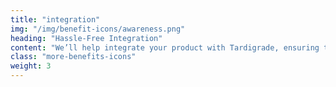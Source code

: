 ```yaml
---
title: "integration"
img: "/img/benefit-icons/awareness.png"
heading: "Hassle-Free Integration"
content: "We’ll help integrate your product with Tardigrade, ensuring the experience is seemless for you and your customers."
class: "more-benefits-icons"
weight: 3
---
```

